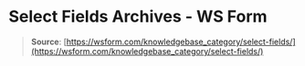 # Select Fields Archives - WS Form

> **Source**: [https://wsform.com/knowledgebase_category/select-fields/](https://wsform.com/knowledgebase_category/select-fields/)
